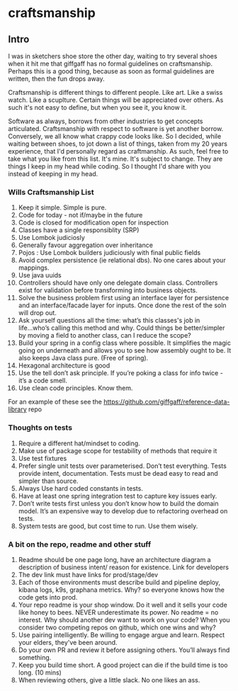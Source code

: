 # craftsmanship

## Intro
I was in sketchers shoe store the other day, waiting to try several shoes when it hit me that giffgaff has no formal guidelines on craftsmanship. Perhaps this is a good thing, because as soon as formal guidelines are written, then the fun drops away. 

Craftsmanship is different things to different people. Like art. Like a swiss watch. Like a scuplture. Certain things will be appreciated over others. As such it's not easy to define, but when you see it, you know it.

Software as always, borrows from other industries to get concepts articulated. Craftsmanship with respect to software is yet another borrow. Conversely, we all know what crappy code looks like. So I decided, while waiting between shoes, to jot down a list of things, taken from my 20 years experience, that I'd personally regard as craftmanship. As such, feel free to take what you like from this list. It's mine. It's subject to change. They are things I keep in my head while coding. So I thought I'd share with you instead of keeping in my head.


### Wills Craftsmanship List


1. Keep it simple. Simple is pure.
2. Code for today - not if/maybe in the future
3. Code is closed for modification open for inspection
4. Classes have a single responsiblity (SRP)
5. Use Lombok judiciosly
6. Generally favour aggregation over inheritance
7. Pojos : Use Lombok builders judiciously with final public fields
8. Avoid complex persistence (ie relational dbs). No one cares about your mappings.
9. Use java uuids
10. Controllers should have only one delegate domain class. Controllers exist for validation before transforming into business objects.
11. Solve the business problem first using an interface layer for persistence and an interface/facade layer for inputs. Once done the rest of the soln will drop out.
12. Ask yourself questions all the time: what’s this classes's job in life...who’s calling this method and why. Could things be better/simpler by moving a field to another class, can I reduce the scope?
13. Build your spring in a config class where possible. It simplifies the magic going on underneath and allows you to see how assembly ought to be. It also keeps Java class pure. (Free of spring).
14. Hexagonal architecture is good
15. Use the tell don’t ask principle. If you’re poking a class for info twice - it’s a code smell.
16. Use clean code principles. Know them.

For an example of these see the https://github.com/giffgaff/reference-data-library repo

### Thoughts on tests

1. Require a different hat/mindset to coding.
2. Make use of package scope for testability of methods that require it
3. Use test fixtures
4. Prefer single unit tests over parameterised. Don’t test everything. Tests provide intent, documentation. Tests must be dead easy to read and simpler than source.
5. Always Use hard coded constants in tests.
6. Have at least one spring integration test to capture key issues early.
7. Don’t write tests first unless you don’t know how to build the domain model. It’s an expensive way to develop due to refactoring overhead on tests.
8. System tests are good, but cost time to run. Use them wisely. 

### A bit on the repo, readme and other stuff

1. Readme should be one page long, have an architecture diagram a description of business intent/ reason for existence. Link for developers
1. The dev link must have links for prod/stage/dev
1. Each of those environments must describe build and pipeline deploy, kibana logs, k9s, graphana metrics. Why? so everyone knows how the code gets into prod.
1. Your repo readme is your shop window. Do it well and it sells your code like honey to bees. NEVER underestimate its power. No readme = no interest. Why should another dev want to work on your code? When you consider two competing repos on github, which one wins and why?
1. Use pairing intelligently. Be willing to engage argue and learn. Respect your elders, they've been around.
1. Do your own PR and review it before assigning others. You’ll always find something.
2. Keep you build time short. A good project can die if the build time is too long. (10 mins)
3. When reviewing others, give a little slack. No one likes an ass.


